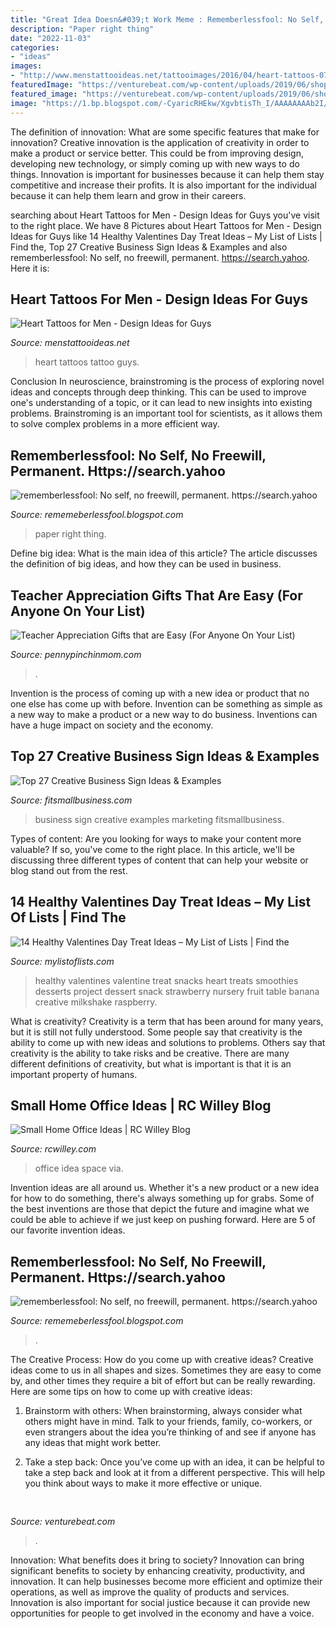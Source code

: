```yaml
---
title: "Great Idea Doesn&#039;t Work Meme : Rememberlessfool: No Self, No Freewill, Permanent. Https://search.yahoo"
description: "Paper right thing"
date: "2022-11-03"
categories:
- "ideas"
images:
- "http://www.menstattooideas.net/tattooimages/2016/04/heart-tattoos-07.jpg?03e984"
featuredImage: "https://venturebeat.com/wp-content/uploads/2019/06/shopify-3d-models.jpg"
featured_image: "https://venturebeat.com/wp-content/uploads/2019/06/shopify-3d-models.jpg"
image: "https://1.bp.blogspot.com/-CyaricRHEkw/XgvbtisTh_I/AAAAAAAAb2I/ZY_ewffLqYc-z7PxA_6197drchPKe0abQCLcBGAsYHQ/s1600/Untitled114.png"
---
```



The definition of innovation: What are some specific features that make for innovation?
Creative innovation is the application of creativity in order to make a product or service better. This could be from improving design, developing new technology, or simply coming up with new ways to do things. Innovation is important for businesses because it can help them stay competitive and increase their profits. It is also important for the individual because it can help them learn and grow in their careers.

	

		
searching about Heart Tattoos for Men - Design Ideas for Guys you've visit to the right place. We have 8 Pictures about Heart Tattoos for Men - Design Ideas for Guys like 14 Healthy Valentines Day Treat Ideas – My List of Lists | Find the, Top 27 Creative Business Sign Ideas &amp; Examples and also rememberlessfool: No self, no freewill, permanent. https://search.yahoo. Here it is:
		
    
## Heart Tattoos For Men - Design Ideas For Guys

<img loading=lazy src="http://www.menstattooideas.net/tattooimages/2016/04/heart-tattoos-07.jpg?03e984" onerror="this.onerror=null;this.src='https://tse1.mm.bing.net/th?id=OIP.rqrp5WAR3ZU77Yr483t03AHaJ4&amp;pid=15.1';" alt="Heart Tattoos for Men - Design Ideas for Guys">

_Source: menstattooideas.net_

>heart tattoos tattoo guys. 

	

Conclusion
In neuroscience, brainstroming is the process of exploring novel ideas and concepts through deep thinking. This can be used to improve one's understanding of a topic, or it can lead to new insights into existing problems. Brainstroming is an important tool for scientists, as it allows them to solve complex problems in a more efficient way.

    
## Rememberlessfool: No Self, No Freewill, Permanent. Https://search.yahoo

<img loading=lazy src="https://1.bp.blogspot.com/-JGTqpxkpSBw/Xjn72z70M5I/AAAAAAAAcUY/0qwb-tXAPf8z1JGu1WwUBCHjAFCougPfgCLcBGAsYHQ/s1600/Untitled285.png" onerror="this.onerror=null;this.src='https://tse3.mm.bing.net/th?id=OIP.E0vpHRmWHzCtZhErewgyOgHaEK&amp;pid=15.1';" alt="rememberlessfool: No self, no freewill, permanent. https://search.yahoo">

_Source: rememeberlessfool.blogspot.com_

>paper right thing. 

	

Define big idea: What is the main idea of this article?
The article discusses the definition of big ideas, and how they can be used in business.

    
## Teacher Appreciation Gifts That Are Easy (For Anyone On Your List)

<img loading=lazy src="https://www.pennypinchinmom.com/wp-content/uploads/2013/04/Free-Printable-Donut-Thank-You-Gift-Tags-25-teacher-appreciation-week-ideas-NoBiggie.net_.jpg" onerror="this.onerror=null;this.src='https://tse2.mm.bing.net/th?id=OIP.YypjN6GIrpUglA6UYPDPOAHaKq&amp;pid=15.1';" alt="Teacher Appreciation Gifts that are Easy (For Anyone On Your List)">

_Source: pennypinchinmom.com_

>. 

	

Invention is the process of coming up with a new idea or product that no one else has come up with before. Invention can be something as simple as a new way to make a product or a new way to do business. Inventions can have a huge impact on society and the economy.

    
## Top 27 Creative Business Sign Ideas &amp; Examples

<img loading=lazy src="https://fitsmallbusiness.com/wp-content/uploads/2018/09/Top-27-Creative-Business-Sign-Ideas-Examples.png" onerror="this.onerror=null;this.src='https://tse4.mm.bing.net/th?id=OIP.Kz6wm1QyexA--bJZ1MA3XAHaE8&amp;pid=15.1';" alt="Top 27 Creative Business Sign Ideas &amp; Examples">

_Source: fitsmallbusiness.com_

>business sign creative examples marketing fitsmallbusiness. 

	

Types of content:
Are you looking for ways to make your content more valuable? If so, you've come to the right place. In this article, we'll be discussing three different types of content that can help your website or blog stand out from the rest.

    
## 14 Healthy Valentines Day Treat Ideas – My List Of Lists | Find The

<img loading=lazy src="http://mylistoflists.com/wp-content/uploads/2014/12/14-healthy-valentines-day-treat-ideas4.jpg" onerror="this.onerror=null;this.src='https://tse3.mm.bing.net/th?id=OIP.5Pv8Vb0TvkbDRqRk4I-zPAHaLV&amp;pid=15.1';" alt="14 Healthy Valentines Day Treat Ideas – My List of Lists | Find the">

_Source: mylistoflists.com_

>healthy valentines valentine treat snacks heart treats smoothies desserts project dessert snack strawberry nursery fruit table banana creative milkshake raspberry. 

	

What is creativity?
Creativity is a term that has been around for many years, but it is still not fully understood. Some people say that creativity is the ability to come up with new ideas and solutions to problems. Others say that creativity is the ability to take risks and be creative. There are many different definitions of creativity, but what is important is that it is an important property of humans.

    
## Small Home Office Ideas | RC Willey Blog

<img loading=lazy src="https://static.rcwilley.com/blog/34/6293/beautiful-small-home-office.jpg" onerror="this.onerror=null;this.src='https://tse1.mm.bing.net/th?id=OIP.io14juGaTr8U_ewCRhfR4AHaKV&amp;pid=15.1';" alt="Small Home Office Ideas | RC Willey Blog">

_Source: rcwilley.com_

>office idea space via. 

	

Invention ideas are all around us. Whether it's a new product or a new idea for how to do something, there's always something up for grabs. Some of the best inventions are those that depict the future and imagine what we could be able to achieve if we just keep on pushing forward. Here are 5 of our favorite invention ideas.

    
## Rememberlessfool: No Self, No Freewill, Permanent. Https://search.yahoo

<img loading=lazy src="https://1.bp.blogspot.com/-CyaricRHEkw/XgvbtisTh_I/AAAAAAAAb2I/ZY_ewffLqYc-z7PxA_6197drchPKe0abQCLcBGAsYHQ/s1600/Untitled114.png" onerror="this.onerror=null;this.src='https://tse4.mm.bing.net/th?id=OIP.jHh1chWUF4j1cPWiMK4MUAHaEK&amp;pid=15.1';" alt="rememberlessfool: No self, no freewill, permanent. https://search.yahoo">

_Source: rememeberlessfool.blogspot.com_

>. 

	

The Creative Process: How do you come up with creative ideas?
Creative ideas come to us in all shapes and sizes. Sometimes they are easy to come by, and other times they require a bit of effort but can be really rewarding. Here are some tips on how to come up with creative ideas:
1. Brainstorm with others: When brainstorming, always consider what others might have in mind. Talk to your friends, family, co-workers, or even strangers about the idea you’re thinking of and see if anyone has any ideas that might work better.

2. Take a step back: Once you’ve come up with an idea, it can be helpful to take a step back and look at it from a different perspective. This will help you think about ways to make it more effective or unique.


    
## 

<img loading=lazy src="https://venturebeat.com/wp-content/uploads/2019/06/shopify-3d-models.jpg" onerror="this.onerror=null;this.src='https://tse1.mm.bing.net/th?id=OIP.TT16MF0Uq6X0jOCyCSpPPwHaEo&amp;pid=15.1';" alt="">

_Source: venturebeat.com_

>. 

	

Innovation: What benefits does it bring to society?
Innovation can bring significant benefits to society by enhancing creativity, productivity, and innovation. It can help businesses become more efficient and optimize their operations, as well as improve the quality of products and services. Innovation is also important for social justice because it can provide new opportunities for people to get involved in the economy and have a voice.

